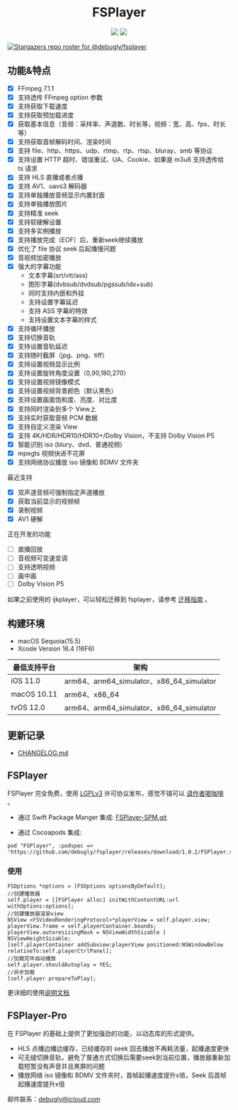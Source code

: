 <div align="center">
<!--   <img alt="fsplayer" src="./primary-wide.png"> -->
  <h1>FSPlayer</h1>
  <img src="https://github.com/debugly/fsplayer/actions/workflows/apple.yml/badge.svg">
  <img src="https://img.shields.io/badge/Platform-%20iOS%20macOS%20tvOS%20-blue.svg">
</div>

[![Stargazers repo roster for @debugly/fsplayer](https://reporoster.com/stars/debugly/fsplayer)](https://github.com/debugly/fsplayer/stargazers)

## 功能&特点

- [x] FFmpeg 7.1.1
- [x] 支持透传 FFmpeg option 参数
- [x] 支持获取下载速度
- [x] 支持获取预加载进度
- [x] 获取基本信息（音频：采样率、声道数、时长等，视频：宽、高、fps、时长等）
- [x] 支持获取首帧解码时间、渲染时间
- [x] 支持 file、http、https、udp、rtmp、rtp、rtsp、bluray、smb 等协议
- [x] 支持设置 HTTP 超时、错误重试、UA、Cookie、如果是 m3u8 支持透传给 ts 请求
- [x] 支持 HLS 直播或者点播
- [x] 支持 AV1、uavs3 解码器
- [x] 支持单独播放音频显示内置封面
- [x] 支持单独播放图片
- [x] 支持精准 seek
- [x] 支持软硬解设置
- [x] 支持多实例播放
- [x] 支持播放完成（EOF）后，重新seek继续播放
- [x] 优化了 file 协议 seek 后起播慢问题
- [x] 音视频加密播放
- [x] 强大的字幕功能
  - 文本字幕(srt/vtt/ass)
  - 图形字幕(dvbsub/dvdsub/pgssub/idx+sub)
  - 同时支持内嵌和外挂
  - 支持设置字幕延迟
  - 支持 ASS 字幕的特效
  - 支持设置文本字幕的样式
- [x] 支持循环播放
- [x] 支持切换音轨
- [x] 支持设置音轨延迟
- [x] 支持随时截屏（jpg、png、tiff）
- [x] 支持设置视频显示比例
- [x] 支持设置旋转角度设置（0,90,180,270）
- [x] 支持设置视频镜像模式
- [x] 支持设置视频背景颜色（默认黑色）
- [x] 支持设置画面饱和度、亮度、对比度
- [x] 支持同时渲染到多个 View上
- [x] 支持实时获取音频 PCM 数据
- [x] 支持自定义渲染 View
- [x] 支持 4K/HDR/HDR10/HDR10+/Dolby Vision，不支持 Dolby Vision P5
- [x] 智能识别 iso (blury、dvd、普通视频)
- [x] mpegts 视频快进不花屏
- [x] 支持网络协议播放 iso 镜像和 BDMV 文件夹

最近支持

- [x] 双声道音频可强制指定声道播放
- [x] 获取当前显示的视频帧
- [x] 录制视频
- [x] AV1 硬解

正在开发的功能

- [ ] 直播回放
- [ ] 音视频可变速变调
- [ ] 支持透明视频
- [ ] 画中画
- [ ] Dolby Vision P5

如果之前使用的 ijkplayer，可以轻松迁移到 fsplayer，请参考 [迁移指南](./doc/migration.md) 。

## 构建环境

- macOS Sequoia(15.5)
- Xcode Version 16.4 (16F6)

| 最低支持平台      | 架构                                     |
| ----------- | -------------------------------------- |
| iOS 11.0    | arm64、arm64_simulator、x86_64_simulator |
| macOS 10.11 | arm64、x86_64                           |
| tvOS 12.0   | arm64、arm64_simulator、x86_64_simulator |

## 更新记录

- [CHANGELOG.md](CHANGELOG.md)

## FSPlayer

FSPlayer 完全免费，使用 [LGPLv3](./COPYING.LGPLv3) 许可协议发布，感觉不错可以 [请作者喝咖啡](./Donate.md) 。

- 通过 Swift Package Manger 集成: [FSPlayer-SPM.git](https://github.com/debugly/FSPlayer-SPM.git)

- 通过 Cocoapods 集成:

```
pod "FSPlayer", :podspec => 'https://github.com/debugly/fsplayer/releases/download/1.0.2/FSPlayer.spec.json'
```

### 使用

```
FSOptions *options = [FSOptions optionsByDefault];
//创建播放器
self.player = [[FSPlayer alloc] initWithContentURL:url withOptions:options];
//创建播放器渲染view
NSView <FSVideoRenderingProtocol>*playerView = self.player.view;
playerView.frame = self.playerContainer.bounds;
playerView.autoresizingMask = NSViewWidthSizable | NSViewHeightSizable;
[self.playerContainer addSubview:playerView positioned:NSWindowBelow relativeTo:self.playerCtrlPanel];
//加载完毕自动播放
self.player.shouldAutoplay = YES;
//异步加载
[self.player prepareToPlay];
```

更详细的使用[说明文档](https://fsplayer.debugly.cn/manuals/getting-started.html)

## FSPlayer-Pro

在 FSPlayer 的基础上提供了更加强劲的功能，以动态库的形式提供。

- HLS 点播边播边缓存，已经缓存的 seek 回去播放不再耗流量，起播速度更快
- 可无缝切换音轨，避免了普通方式切换后需要seek到当前位置，播放器重新加载短暂没有声音并且黑屏的问题
- 播放网络 iso 镜像和 BDMV 文件夹时，首帧起播速度提升x倍，Seek 后首帧起播速度提升x倍

邮件联系：[debugly@icloud.com](mailto:debugly@icloud.com)
